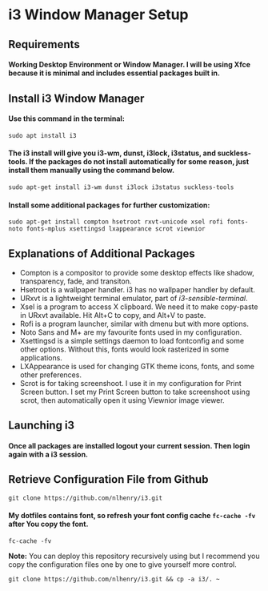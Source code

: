 # i3 Window Manager Setup
## Requirements
#### Working Desktop Environment or Window Manager. I will be using Xfce because it is minimal and includes essential packages built in. 
## Install i3 Window Manager
#### Use this command in the terminal:
```
sudo apt install i3
```
#### The i3 install will give you i3-wm, dunst, i3lock, i3status, and suckless-tools. If the packages do not install automatically for some reason, just install them manually using the command below.
```
sudo apt-get install i3-wm dunst i3lock i3status suckless-tools
```
#### Install some additional packages for further customization:
```
sudo apt-get install compton hsetroot rxvt-unicode xsel rofi fonts-noto fonts-mplus xsettingsd lxappearance scrot viewnior
```
## Explanations of Additional Packages
- Compton is a compositor to provide some desktop effects like shadow, transparency, fade, and transiton. 
- Hsetroot is a wallpaper handler. i3 has no wallpaper handler by default.
- URxvt is a lightweight terminal emulator, part of *i3-sensible-terminal*.
- Xsel is a program to access X clipboard. We need it to make copy-paste in URxvt available. Hit Alt+C to copy, and Alt+V to paste. 
- Rofi is a program launcher, similar with dmenu but with more options.
- Noto Sans and M+ are my favourite fonts used in my configuration.
- Xsettingsd is a simple settings daemon to load fontconfig and some other options. Without this, fonts would look rasterized in some applications.
- LXAppearance is used for changing GTK theme icons, fonts, and some other preferences.
- Scrot is for taking screenshoot. I use it in my configuration for Print Screen button.
I set my Print Screen button to take screenshoot using scrot, then automatically open it using Viewnior image viewer. <br />
## Launching i3
#### Once all packages are installed logout your current session. Then login again with a i3 session. 
## Retrieve Configuration File from Github
```
git clone https://github.com/nlhenry/i3.git
```
#### My dotfiles contains font, so refresh your font config cache `fc-cache -fv` after You copy the font.
```
fc-cache -fv
```
**Note:** You can deploy this repository recursively using but I recommend you copy the configuration files one by one to give yourself more control.
```
git clone https://github.com/nlhenry/i3.git && cp -a i3/. ~
```
